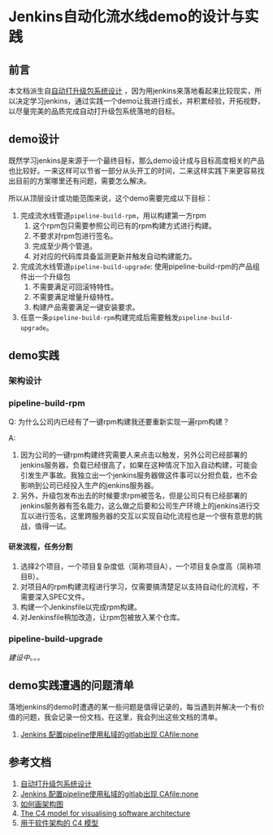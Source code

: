 # Jenkins自动化流水线demo的设计与实践

## 前言

本文档派生自[自动打升级包系统设计](./build_upgrade_package_automatically_design.md)
，因为用jenkins来落地看起来比较现实，所以决定学习jenkins，通过实践一个demo让我进行成长，并积累经验，开拓视野，以尽量完美的品质完成自动打升级包系统落地的目标。

## demo设计

既然学习jenkins是来源于一个最终目标，那么demo设计成与目标高度相关的产品也比较好。一来这样可以节省一部分从头开工的时间，二来这样实践下来更容易找出目前的方案哪里还有问题，需要怎么解决。

所以从顶层设计或功能范围来说，这个demo需要完成以下目标：

1. 完成流水线管道`pipeline-build-rpm`，用以构建第一方rpm
    1. 这个rpm包只需要参照公司已有的rpm构建方式进行构建。
    2. 不要求对rpm包进行签名。
    3. 完成至少两个管道。
    4. 对对应的代码库具备监测更新并触发自动构建能力。
2. 完成流水线管道`pipeline-build-upgrade`: 使用pipeline-build-rpm的产品组件出一个升级包
    1. 不需要满足可回滚特特性。
    2. 不需要满足增量升级特性。
    3. 构建产品需要满足一键安装要求。
3. 任意一条`pipeline-build-rpm`构建完成后需要触发`pipeline-build-upgrade`。

## demo实践

### 架构设计



### pipeline-build-rpm

Q: 为什么公司内已经有了一键rpm构建我还要重新实现一遍rpm构建？

A:
1. 因为公司的一键rpm构建终究需要人来点击以触发，另外公司已经部署的jenkins服务器，负载已经很高了，如果在这种情况下加入自动构建，可能会引发生产事故。我独立出一个jenkins服务器做这件事可以分担负载，也不会影响到公司已经投入生产的jenkins服务器。
2. 另外，升级包发布出去的时候要求rpm被签名，但是公司只有已经部署的jenkins服务器有签名能力，这么做之后要和公司生产环境上的jenkins进行交互以进行签名，这里跨服务器的交互以实现自动化流程也是一个很有意思的挑战，值得一试。

#### 研发流程，任务分割

1. 选择2个项目，一个项目复杂度低（简称项目A），一个项目复杂度高（简称项目B）。
2. 对项目A的rpm构建流程进行学习，仅需要搞清楚足以支持自动化的流程，不需要深入SPEC文件。
3. 构建一个Jenkinsfile以完成rpm构建。
4. 对Jenkinsfile稍加改造，让rpm包被放入某个仓库。

### pipeline-build-upgrade
*建设中。。。*

## demo实践遭遇的问题清单

落地jenkins的demo时遭遇的某一些问题是值得记录的，每当遇到并解决一个有价值的问题，我会记录一份文档，在这里，我会列出这些文档的清单。

1. [Jenkins 配置pipeline使用私域的gitlab出现 CAfile:none](../../CI&CD/Jenkins_add_repos_url_but_err_cafile_none.md)

## 参考文档

1. [自动打升级包系统设计](./build_upgrade_package_automatically_design.md)
2. [Jenkins 配置pipeline使用私域的gitlab出现 CAfile:none](../../CI&CD/Jenkins_add_repos_url_but_err_cafile_none.md)
3. [如何画架构图](https://www.zhihu.com/question/27440059/answer/2082321229)
4. [The C4 model for visualising software architecture](https://c4model.com)
5. [用于软件架构的 C4 模型](https://www.infoq.cn/article/C4-architecture-model)